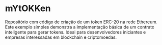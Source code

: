# mYtOKKen
Repositório com código de criação de um token ERC-20 na rede Ethereum. Este exemplo simples demonstra a implementação básica de um contrato inteligente para gerar tokens. Ideal para desenvolvedores iniciantes e empresas interessadas em blockchain e criptomoedas.
